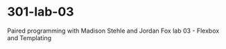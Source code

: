 # 301-lab-03
Paired programming with Madison Stehle and Jordan Fox lab 03 - Flexbox and Templating 

